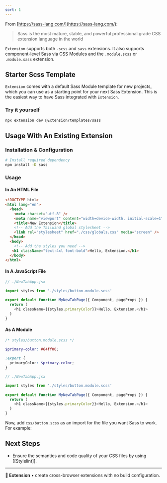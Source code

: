 ```yaml
---
sort: 1
---
```


From [https://sass-lang.com/](https://sass-lang.com/):

> Sass is the most mature, stable, and powerful professional grade CSS extension language in the world

`Extension` supports both `.scss` and `sass` extensions. It also supports component-level Sass via CSS Modules and the `.module.scss` or `.module.sass` extension.

## Starter Scss Template

`Extension` comes with a default Sass Module template for new projects, which you can use as a starting point for your next Sass Extension. This is the easiest way to have Sass integrated with `Extension`.

<!-- <img src="https://place-hold.it/700x400"> -->

### Try it yourself 

```sh
npx extension dev @Extension/templates/sass
```

## Usage With An Existing Extension 

### Installation & Configuration

```sh
# Install required dependency
npm install -D sass
```

### Usage

#### In An HTML File

```html
<!DOCTYPE html>
<html lang="en">
  <head>
    <meta charset="utf-8" />
    <meta name="viewport" content="width=device-width, initial-scale=1" />
    <title>New Extension</title>
    <!-- Add the Tailwind global stylesheet -->
    <link rel="stylesheet" href="./css/globals.css" media="screen" />
  </head>
  <body>
    <!-- Add the styles you need -->
   <h1 className="text-4xl font-bold">Hello, Extension.</h1>
  </body>
</html>

```

#### In A JavaScript File

```js
// ./NewTabApp.jsx

import styles from './styles/button.module.scss'
 
export default function MyNewTabPage({ Component, pageProps }) {
  return (
    <h1 className={{styles.primaryColor}}>Hello, Extension.</h1>
  )
}
```

<!--
#### In A `content_script` File

```js
// ./content_script.jsx

// There is no HTML in a content_script file, so
// we import our global CSS file via dynamic import. 
import('./css/globals.css')
 
export default function MyNewTabPage() {
  return <h1 className="text-3xl font-bold underline">Hello, Extension!</h1>
}
```
-->

#### As A Module

```scss
/* styles/button.module.scss */

$primary-color: #64ff00;
 
:export {
  primaryColor: $primary-color;
}
```

```js
// ./NewTabApp.jsx

import styles from './styles/button.module.scss'
 
export default function MyNewTabPage({ Component, pageProps }) {
  return (
    <h1 className={{styles.primaryColor}}>Hello, Extension.</h1>
  )
}
```

Now, add `css/button.scss` as an import for the file you want Sass to work. For example: 

## Next Steps

* Ensure the semantics and code quality of your CSS files by using [[Stylelint]].

---

**🧩 Extension** • create cross-browser extensions with no build configuration.
